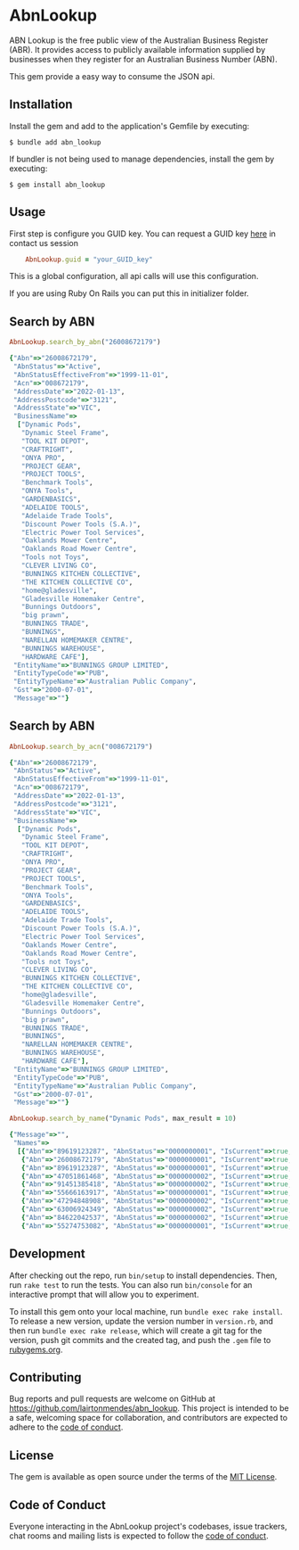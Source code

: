 # AbnLookup

ABN Lookup is the free public view of the Australian Business Register (ABR). It provides access to publicly available information supplied by businesses when they register for an Australian Business Number (ABN).

This gem provide a easy way to consume the JSON api.

## Installation

Install the gem and add to the application's Gemfile by executing:

    $ bundle add abn_lookup

If bundler is not being used to manage dependencies, install the gem by executing:

    $ gem install abn_lookup

## Usage

First step is configure you GUID key. You can request a GUID key [here](https://abr.business.gov.au/Tools/WebServices) in contact us session

```ruby
    AbnLookup.guid = "your_GUID_key"
```

This is a global configuration, all api calls will use this configuration.

If you are using Ruby On Rails you can put this in initializer folder.
## Search by ABN

```ruby
AbnLookup.search_by_abn("26008672179")

{"Abn"=>"26008672179",
 "AbnStatus"=>"Active",
 "AbnStatusEffectiveFrom"=>"1999-11-01",
 "Acn"=>"008672179",
 "AddressDate"=>"2022-01-13",
 "AddressPostcode"=>"3121",
 "AddressState"=>"VIC",
 "BusinessName"=>
  ["Dynamic Pods",
   "Dynamic Steel Frame",
   "TOOL KIT DEPOT",
   "CRAFTRIGHT",
   "ONYA PRO",
   "PROJECT GEAR",
   "PROJECT TOOLS",
   "Benchmark Tools",
   "ONYA Tools",
   "GARDENBASICS",
   "ADELAIDE TOOLS",
   "Adelaide Trade Tools",
   "Discount Power Tools (S.A.)",
   "Electric Power Tool Services",
   "Oaklands Mower Centre",
   "Oaklands Road Mower Centre",
   "Tools not Toys",
   "CLEVER LIVING CO",
   "BUNNINGS KITCHEN COLLECTIVE",
   "THE KITCHEN COLLECTIVE CO",
   "home@gladesville",
   "Gladesville Homemaker Centre",
   "Bunnings Outdoors",
   "big prawn",
   "BUNNINGS TRADE",
   "BUNNINGS",
   "NARELLAN HOMEMAKER CENTRE",
   "BUNNINGS WAREHOUSE",
   "HARDWARE CAFE"],
 "EntityName"=>"BUNNINGS GROUP LIMITED",
 "EntityTypeCode"=>"PUB",
 "EntityTypeName"=>"Australian Public Company",
 "Gst"=>"2000-07-01",
 "Message"=>""}
```
## Search by ABN

```ruby
AbnLookup.search_by_acn("008672179")

{"Abn"=>"26008672179",
 "AbnStatus"=>"Active",
 "AbnStatusEffectiveFrom"=>"1999-11-01",
 "Acn"=>"008672179",
 "AddressDate"=>"2022-01-13",
 "AddressPostcode"=>"3121",
 "AddressState"=>"VIC",
 "BusinessName"=>
  ["Dynamic Pods",
   "Dynamic Steel Frame",
   "TOOL KIT DEPOT",
   "CRAFTRIGHT",
   "ONYA PRO",
   "PROJECT GEAR",
   "PROJECT TOOLS",
   "Benchmark Tools",
   "ONYA Tools",
   "GARDENBASICS",
   "ADELAIDE TOOLS",
   "Adelaide Trade Tools",
   "Discount Power Tools (S.A.)",
   "Electric Power Tool Services",
   "Oaklands Mower Centre",
   "Oaklands Road Mower Centre",
   "Tools not Toys",
   "CLEVER LIVING CO",
   "BUNNINGS KITCHEN COLLECTIVE",
   "THE KITCHEN COLLECTIVE CO",
   "home@gladesville",
   "Gladesville Homemaker Centre",
   "Bunnings Outdoors",
   "big prawn",
   "BUNNINGS TRADE",
   "BUNNINGS",
   "NARELLAN HOMEMAKER CENTRE",
   "BUNNINGS WAREHOUSE",
   "HARDWARE CAFE"],
 "EntityName"=>"BUNNINGS GROUP LIMITED",
 "EntityTypeCode"=>"PUB",
 "EntityTypeName"=>"Australian Public Company",
 "Gst"=>"2000-07-01",
 "Message"=>""}
```

```ruby
AbnLookup.search_by_name("Dynamic Pods", max_result = 10)

{"Message"=>"",
 "Names"=>
  [{"Abn"=>"89619123287", "AbnStatus"=>"0000000001", "IsCurrent"=>true, "Name"=>"Dynamic Pods", "NameType"=>"Business Name", "Postcode"=>"3111", "Score"=>100, "State"=>"VIC"},
   {"Abn"=>"26008672179", "AbnStatus"=>"0000000001", "IsCurrent"=>true, "Name"=>"Dynamic Pods", "NameType"=>"Business Name", "Postcode"=>"3121", "Score"=>100, "State"=>"VIC"},
   {"Abn"=>"89619123287", "AbnStatus"=>"0000000001", "IsCurrent"=>true, "Name"=>"DYNAMIC PODS PTY LTD", "NameType"=>"Entity Name", "Postcode"=>"3111", "Score"=>99, "State"=>"VIC"},
   {"Abn"=>"47051861468", "AbnStatus"=>"0000000002", "IsCurrent"=>true, "Name"=>"@ DYNAMIC PTY LTD", "NameType"=>"Entity Name", "Postcode"=>"2000", "Score"=>94, "State"=>"NSW"},
   {"Abn"=>"91451385418", "AbnStatus"=>"0000000002", "IsCurrent"=>true, "Name"=>"DYNAMIC", "NameType"=>"Trading Name", "Postcode"=>"4105", "Score"=>94, "State"=>"QLD"},
   {"Abn"=>"55666163917", "AbnStatus"=>"0000000001", "IsCurrent"=>true, "Name"=>"DYNAMIC CO PTY LTD", "NameType"=>"Entity Name", "Postcode"=>"4035", "Score"=>94, "State"=>"QLD"},
   {"Abn"=>"47294848908", "AbnStatus"=>"0000000002", "IsCurrent"=>true, "Name"=>"DYNAMIC PTY LTD", "NameType"=>"Trading Name", "Postcode"=>"3204", "Score"=>94, "State"=>"VIC"},
   {"Abn"=>"63006924349", "AbnStatus"=>"0000000002", "IsCurrent"=>true, "Name"=>"DYNAMIC PTY. LTD.", "NameType"=>"Entity Name", "Postcode"=>"3059", "Score"=>94, "State"=>"VIC"},
   {"Abn"=>"84622042537", "AbnStatus"=>"0000000002", "IsCurrent"=>true, "Name"=>"DYnamic", "NameType"=>"Trading Name", "Postcode"=>"2000", "Score"=>94, "State"=>"NSW"},
   {"Abn"=>"55274753082", "AbnStatus"=>"0000000001", "IsCurrent"=>true, "Name"=>"Dynamic", "NameType"=>"Other Name", "Postcode"=>"5085", "Score"=>94, "State"=>"SA"}]}
```
## Development

After checking out the repo, run `bin/setup` to install dependencies. Then, run `rake test` to run the tests. You can also run `bin/console` for an interactive prompt that will allow you to experiment.

To install this gem onto your local machine, run `bundle exec rake install`. To release a new version, update the version number in `version.rb`, and then run `bundle exec rake release`, which will create a git tag for the version, push git commits and the created tag, and push the `.gem` file to [rubygems.org](https://rubygems.org).

## Contributing

Bug reports and pull requests are welcome on GitHub at https://github.com/lairtonmendes/abn_lookup. This project is intended to be a safe, welcoming space for collaboration, and contributors are expected to adhere to the [code of conduct](https://github.com/lairtonmendes/abn_lookup/blob/master/CODE_OF_CONDUCT.md).

## License

The gem is available as open source under the terms of the [MIT License](https://opensource.org/licenses/MIT).

## Code of Conduct

Everyone interacting in the AbnLookup project's codebases, issue trackers, chat rooms and mailing lists is expected to follow the [code of conduct](https://github.com/lairtonmendes/abn_lookup/blob/master/CODE_OF_CONDUCT.md).
